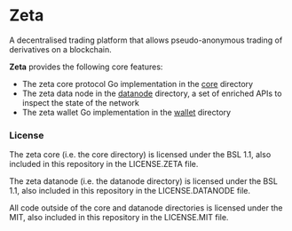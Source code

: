 # Zeta

A decentralised trading platform that allows pseudo-anonymous trading of derivatives on a blockchain.

**Zeta** provides the following core features:
- The zeta core protocol Go implementation in the [core](./core) directory
- The zeta data node in the [datanode](./datanode) directory, a set of enriched APIs to inspect the state of the network
- The zeta wallet Go implementation in the [wallet](./wallet) directory

### License

The zeta core (i.e. the core directory) is licensed under the BSL 1.1, also included in this repository in the LICENSE.ZETA file.

The zeta datanode (i.e. the datanode directory) is licensed under the BSL 1.1, also included in this repository in the LICENSE.DATANODE file.

All code outside of the core and datanode directories is licensed under the MIT, also included in this repository in the LICENSE.MIT file.
